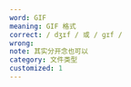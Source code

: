 ```yaml
---
word: GIF
meaning: GIF 格式
correct: / dʒɪf / 或 / ɡɪf /
wrong:
note: 其实分开念也可以
category: 文件类型
customized: 1
---
```

